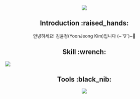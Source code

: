 <div align=center>
<img src="https://github.com/kingodjerry/kingodjerry/blob/main/Jerry%E2%80%99sgithub.mp4" />
</div>

<div align=center>
  <h2>Introduction :raised_hands:</h2>
  안녕하세요! 김윤정(YoonJeong Kim)입니다 (~˙∇˙)~📣<br>
</div>

<div align=center>
  <h2>Skill :wrench:</h2>
  
  <img src="https://github-readme-stats.vercel.app/api/top-langs/?username=kingodjerry" style="display: block;">
</div>





<div align=center>
<h2>Tools :black_nib:</h2>
</div>

<div align=center>
<img src="https://capsule-render.vercel.app/api?type=waving&color=gradient&height=200&section=footer" />
</div>
